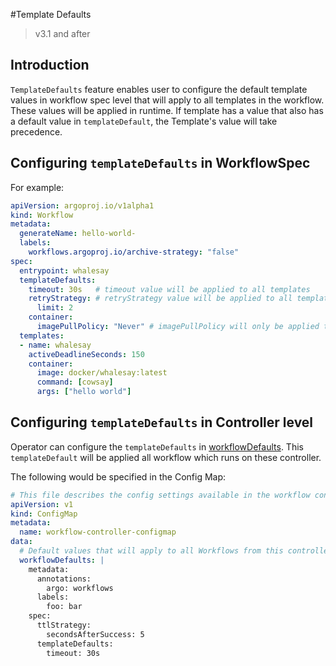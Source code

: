 #Template Defaults
> v3.1 and after

## Introduction

`TemplateDefaults` feature enables user to configure the default template values in workflow spec level that will apply to all templates in the workflow.
These values will be applied in runtime. If template has a value that also has a default value in `templateDefault`, the Template's value will take precedence. 


## Configuring `templateDefaults` in WorkflowSpec

For example:
```yaml
apiVersion: argoproj.io/v1alpha1
kind: Workflow
metadata:
  generateName: hello-world-
  labels:
    workflows.argoproj.io/archive-strategy: "false"
spec:
  entrypoint: whalesay
  templateDefaults:
    timeout: 30s   # timeout value will be applied to all templates
    retryStrategy: # retryStrategy value will be applied to all templates
      limit: 2
    container:
      imagePullPolicy: "Never" # imagePullPolicy will only be applied to container type templates
  templates:
  - name: whalesay
    activeDeadlineSeconds: 150
    container:
      image: docker/whalesay:latest
      command: [cowsay]
      args: ["hello world"]
```

## Configuring `templateDefaults` in Controller level
Operator can configure the `templateDefaults` in [workflowDefaults](default-workflow-specs.md). This `templateDefault` will be applied all workflow which runs on these controller.

The following would be specified in the Config Map:

```yaml
# This file describes the config settings available in the workflow controller configmap
apiVersion: v1
kind: ConfigMap
metadata:
  name: workflow-controller-configmap
data:
  # Default values that will apply to all Workflows from this controller, unless overridden on the Workflow-level
  workflowDefaults: |
    metadata:
      annotations:
        argo: workflows
      labels:
        foo: bar
    spec:
      ttlStrategy:
        secondsAfterSuccess: 5
      templateDefaults:
        timeout: 30s 
```